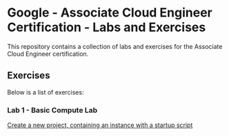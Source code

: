 # Google - Associate Cloud Engineer Certification - Labs and Exercises

This repository contains a collection of labs and exercises for the Associate Cloud Engineer certification.

## Exercises

Below is a list of exercises:

### Lab 1 - Basic Compute Lab

[Create a new project, containing an instance with a startup script](https://github.com/writememe/gcp-cloud-labs/blob/master/01-basic-compute-lab/EXERCISE.md)
